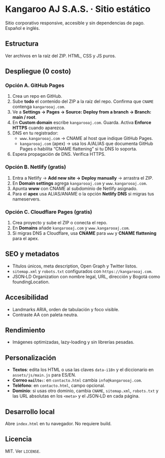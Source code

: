 # Kangaroo AJ S.A.S. · Sitio estático

Sitio corporativo responsive, accesible y sin dependencias de pago. Español e inglés.

## Estructura
Ver archivos en la raíz del ZIP. HTML, CSS y JS puros.

## Despliegue (0 costo)

### Opción A. GitHub Pages
1. Crea un repo en GitHub.
2. Sube **todo** el contenido del ZIP a la raíz del repo. Confirma que `CNAME` contenga `kangarooaj.com`.
3. Ve a **Settings → Pages → Source: Deploy from a branch → Branch: main / root**.
4. En **Custom domain** escribe `kangarooaj.com`. Guarda. Activa **Enforce HTTPS** cuando aparezca.
5. DNS en tu registrador:
   - `www.kangarooaj.com` → CNAME al host que indique GitHub Pages.
   - `kangarooaj.com` (apex) → usa los A/ALIAS que documenta GitHub Pages o habilita “CNAME flattening” si tu DNS lo soporta.
6. Espera propagación de DNS. Verifica HTTPS.

### Opción B. Netlify (gratis)
1. Entra a Netlify → **Add new site → Deploy manually** → arrastra el ZIP.
2. En **Domain settings** agrega `kangarooaj.com` y `www.kangarooaj.com`.
3. Apunta **www** con CNAME al subdominio de Netlify asignado.
4. Para el **apex** usa ALIAS/ANAME o la opción **Netlify DNS** si migras tus nameservers.

### Opción C. Cloudflare Pages (gratis)
1. Crea proyecto y sube el ZIP o conecta el repo.
2. En **Domains** añade `kangarooaj.com` y `www.kangarooaj.com`.
3. Si migras DNS a Cloudflare, usa **CNAME** para `www` y **CNAME flattening** para el apex.

## SEO y metadatos
- Títulos únicos, meta description, Open Graph y Twitter listos.
- `sitemap.xml` y `robots.txt` configurados con `https://kangarooaj.com`.
- JSON‑LD Organization con nombre legal, URL, dirección y Bogotá como foundingLocation.

## Accesibilidad
- Landmarks ARIA, orden de tabulación y foco visible.
- Contraste AA con paleta neutra.

## Rendimiento
- Imágenes optimizadas, lazy-loading y sin librerías pesadas.

## Personalización
- **Textos**: edita los HTML o usa las claves `data-i18n` y el diccionario en `assets/js/main.js` para ES/EN.
- **Correo `mailto:`**: en `contacto.html` cambia `info@kangarooaj.com`.
- **Teléfono**: en `contacto.html`, campo opcional.
- **Dominio**: si usas otro dominio, cambia `CNAME`, `sitemap.xml`, `robots.txt` y las URL absolutas en los `<meta>` y el JSON‑LD en cada página.

## Desarrollo local
Abre `index.html` en tu navegador. No requiere build.

## Licencia
MIT. Ver `LICENSE`.
